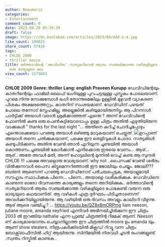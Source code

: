 ```yaml
---
author: Beaumaris
categories:
- Entertainment
comment_count: 0
date: 2023-09-29 05:39:39
draft: false
image: https://cdn.boolokam.com/articles/2023/09/ddd-2-4.jpg
like_count: 109031
share_count: 57416
tags:
- CHLOE 2009
- thriller movie
title: ഭർത്താവിന്റെ 'അവിഹിത' സത്യമറിയാൻ ആരും സഞ്ചരിക്കാത്ത വഴികളിലൂടെ പോകേണ്ടി വരുന്ന
  ഒരു ഭാര്യയുടെ കഥ
view_count: 2175843
---
```


**CHLOE 2009** **Genre: thriller** **Lang: english** **Praveen Kurupp** ഡേവിഡിന്റേയും കാതറീന്റെയും ഫാമിലി ലൈഫ് ഭംഗിയുള്ള പുറംചട്ടയുള്ള പുസ്തകം പോലെയാണ്. പുറമെ നിന്നു നോക്കുമ്പോൾ ഭംഗി തോന്നുമെങ്കിലും ഉള്ളിൽ മുഴുവൻ വ്യാകരണ പിശകും അക്ഷരത്തെറ്റും. കാതറിന് സംശയമാണ്. ഡേവിഡിന് പഴയത് പോലെ തന്നോട് സ്നേഹമില്ല, അല്ലെങ്കിൽ കഴിയുമായിരുന്നിട്ടും ആ പിറന്നാൾ പാർട്ടിക്ക് അയാൾ വരാൻ ശ്രമിക്കാഞ്ഞത് എന്തെ ? അന്ന് ഡേവിഡിന്റെ ഫോണിൽ കണ്ട ഒരു പെൺകുട്ടിയോടൊപ്പം ഉള്ള ചിത്രം അതിൽ എഴുതിയിരുന്ന വാക്കുകൾ " thanks for the last night "... അതിനെ കുറിച്ച് ചോദിച്ചപ്പോഴും എന്തൊക്കെയോ പറഞ്ഞു അയാൾ ഒഴിഞ്ഞു മാറുകയാണ് ചെയ്തത്. ![](https://cdn.boolokam.com/articles/2023/09/ddd-2-4.jpg)ഉറപ്പാണ് അയാൾ തന്നെ ചതിക്കുകയാണ്, പക്ഷെ ഈ തെളിവുകൾ പോരാ. സത്യങ്ങൾ കണ്ടുപിടിക്കണം അതിനു വേണ്ടി ഞാൻ എറിയുന്ന ചൂണ്ടയിൽ അയാൾ കൊത്തണം.ചൂണ്ടയിൽ കോർക്കാൻ എനിക്കൊരു ഇരയെ വേണം... ആര്... ആര്.. അതേ അവൾ മതി, അന്ന് ഹോട്ടലിന്റെ മുന്നിൽ വെച്ച് കണ്ട ആ സുന്ദരി CHLOE !!! പക്ഷെ അവളൊരു വേശ്യയാണ്. why not ..പൈസക്ക് വേണ്ടി ശരീരം വിൽക്കുന്നവൾ പൈസ കിട്ടുമെന്നറിഞ്ഞാൽ ഈ ജോലിയും ചെയ്യും. ജോലി??? student ആണെന്ന് പറഞ്ഞു ഡേവിഡിനോട് പരിചയപ്പെടുക, അയാളുമായി സൗഹൃദം സ്ഥാപിക്കുക പിന്നെ... പിന്നെ.. അയാളെ വശീകരിക്കുക. ഡേവിഡിനെ കാണുന്ന ഓരോ ദിവസത്തെ കാര്യങ്ങളും തന്നെ അറിയിക്കുക.. ഭർത്താവിന്റെ സത്യമറിയാൻ ആരും സഞ്ചരിക്കാത്ത വഴികളിലൂടെ പോകേണ്ടി വരുന്ന ഒരു ഭാര്യയുടെ കഥയാണിത്. ആ വഴികൾ എത്ര ദുർഘടം പിടിച്ചതാണെന്ന് അവൾക്കറിയില്ലായിരുന്നു. ആ വഴിയിൽ ഒരു ദിവസം അവളും കാലിടറി വീഴുന്നു. ആര് ആരെ വഞ്ചിച്ചു ? ... https://youtu.be/QZ8x8mORPmg liam neeson, juliane moore, amanda seyfried എന്നിവർ അഭിനയിച്ചിരിക്കുന്ന ഈ ചിത്രം 2003 ൽ ഇറങ്ങിയ nathalie എന്ന ഫ്രഞ്ച് ചിത്രത്തിന്റ റീമേക് ആണ്. Neeson ണ് കാര്യമായൊന്നും ചെയ്യാനില്ലാത്ത ഈ ചിത്രത്തിൽ moore ഉം amanda യും ആണ് show stealers. നിരൂപകർക്കിടയിൽ മിക്സഡ് റിവ്യൂ വന്ന ചിത്രം ബോക്സ്ഓഫീസിൽ ഹിറ്റ്‌ ആയിരുന്നു. സിനിമയിൽ നിരവധി ചൂടൻ രംഗങ്ങളുണ്ട് .സ്വന്തം റിസ്കിൽ കാണുക .